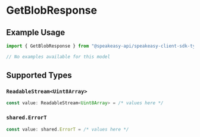 # GetBlobResponse

## Example Usage

```typescript
import { GetBlobResponse } from "@speakeasy-api/speakeasy-client-sdk-typescript/sdk/models/operations";

// No examples available for this model
```

## Supported Types

### `ReadableStream<Uint8Array>`

```typescript
const value: ReadableStream<Uint8Array> = /* values here */
```

### `shared.ErrorT`

```typescript
const value: shared.ErrorT = /* values here */
```

